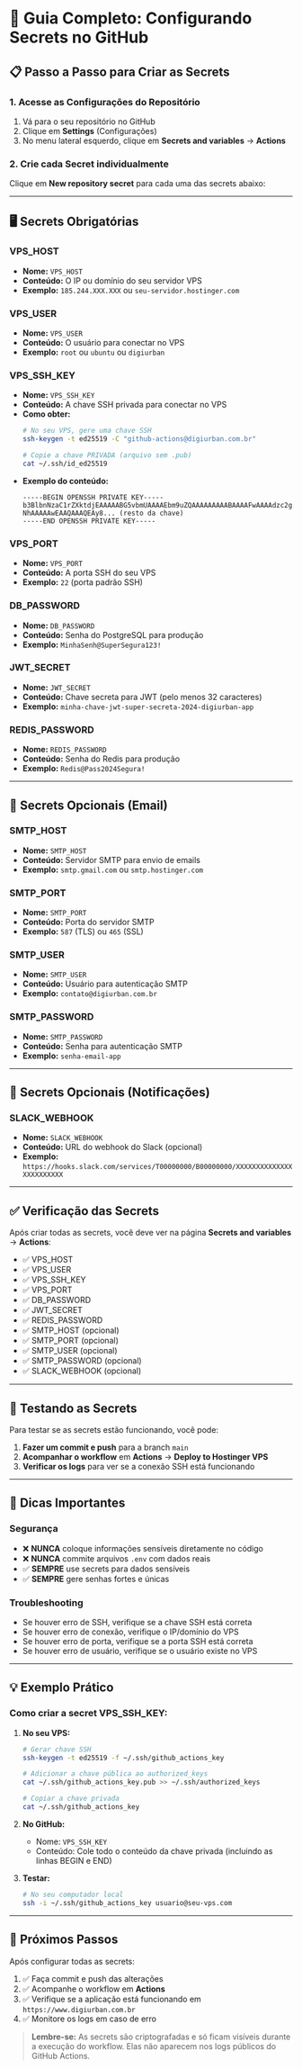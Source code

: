 # 🔐 Guia Completo: Configurando Secrets no GitHub

## 📋 Passo a Passo para Criar as Secrets

### 1. Acesse as Configurações do Repositório
1. Vá para o seu repositório no GitHub
2. Clique em **Settings** (Configurações)
3. No menu lateral esquerdo, clique em **Secrets and variables** → **Actions**

### 2. Crie cada Secret individualmente

Clique em **New repository secret** para cada uma das secrets abaixo:

---

## 🖥️ Secrets Obrigatórias

### **VPS_HOST**
- **Nome:** `VPS_HOST`
- **Conteúdo:** O IP ou domínio do seu servidor VPS
- **Exemplo:** `185.244.XXX.XXX` ou `seu-servidor.hostinger.com`

### **VPS_USER**
- **Nome:** `VPS_USER`  
- **Conteúdo:** O usuário para conectar no VPS
- **Exemplo:** `root` ou `ubuntu` ou `digiurban`

### **VPS_SSH_KEY**
- **Nome:** `VPS_SSH_KEY`
- **Conteúdo:** A chave SSH privada para conectar no VPS
- **Como obter:**
  ```bash
  # No seu VPS, gere uma chave SSH
  ssh-keygen -t ed25519 -C "github-actions@digiurban.com.br"
  
  # Copie a chave PRIVADA (arquivo sem .pub)
  cat ~/.ssh/id_ed25519
  ```
- **Exemplo do conteúdo:**
  ```
  -----BEGIN OPENSSH PRIVATE KEY-----
  b3BlbnNzaC1rZXktdjEAAAAABG5vbmUAAAAEbm9uZQAAAAAAAAABAAAAFwAAAAdzc2gtcn
  NhAAAAAwEAAQAAAQEAy8... (resto da chave)
  -----END OPENSSH PRIVATE KEY-----
  ```

### **VPS_PORT**
- **Nome:** `VPS_PORT`
- **Conteúdo:** A porta SSH do seu VPS
- **Exemplo:** `22` (porta padrão SSH)

### **DB_PASSWORD**
- **Nome:** `DB_PASSWORD`
- **Conteúdo:** Senha do PostgreSQL para produção
- **Exemplo:** `MinhaSenh@SuperSegura123!`

### **JWT_SECRET**
- **Nome:** `JWT_SECRET`
- **Conteúdo:** Chave secreta para JWT (pelo menos 32 caracteres)
- **Exemplo:** `minha-chave-jwt-super-secreta-2024-digiurban-app`

### **REDIS_PASSWORD**
- **Nome:** `REDIS_PASSWORD`
- **Conteúdo:** Senha do Redis para produção
- **Exemplo:** `Redis@Pass2024Segura!`

---

## 📧 Secrets Opcionais (Email)

### **SMTP_HOST**
- **Nome:** `SMTP_HOST`
- **Conteúdo:** Servidor SMTP para envio de emails
- **Exemplo:** `smtp.gmail.com` ou `smtp.hostinger.com`

### **SMTP_PORT**
- **Nome:** `SMTP_PORT`
- **Conteúdo:** Porta do servidor SMTP
- **Exemplo:** `587` (TLS) ou `465` (SSL)

### **SMTP_USER**
- **Nome:** `SMTP_USER`
- **Conteúdo:** Usuário para autenticação SMTP
- **Exemplo:** `contato@digiurban.com.br`

### **SMTP_PASSWORD**
- **Nome:** `SMTP_PASSWORD`
- **Conteúdo:** Senha para autenticação SMTP
- **Exemplo:** `senha-email-app`

---

## 🔔 Secrets Opcionais (Notificações)

### **SLACK_WEBHOOK**
- **Nome:** `SLACK_WEBHOOK`
- **Conteúdo:** URL do webhook do Slack (opcional)
- **Exemplo:** `https://hooks.slack.com/services/T00000000/B00000000/XXXXXXXXXXXXXXXXXXXXXXXX`

---

## ✅ Verificação das Secrets

Após criar todas as secrets, você deve ver na página **Secrets and variables** → **Actions**:

- ✅ VPS_HOST
- ✅ VPS_USER  
- ✅ VPS_SSH_KEY
- ✅ VPS_PORT
- ✅ DB_PASSWORD
- ✅ JWT_SECRET
- ✅ REDIS_PASSWORD
- ✅ SMTP_HOST (opcional)
- ✅ SMTP_PORT (opcional)
- ✅ SMTP_USER (opcional)
- ✅ SMTP_PASSWORD (opcional)
- ✅ SLACK_WEBHOOK (opcional)

---

## 🔧 Testando as Secrets

Para testar se as secrets estão funcionando, você pode:

1. **Fazer um commit e push** para a branch `main`
2. **Acompanhar o workflow** em **Actions** → **Deploy to Hostinger VPS**
3. **Verificar os logs** para ver se a conexão SSH está funcionando

---

## 🚨 Dicas Importantes

### Segurança
- ❌ **NUNCA** coloque informações sensíveis diretamente no código
- ❌ **NUNCA** commite arquivos `.env` com dados reais
- ✅ **SEMPRE** use secrets para dados sensíveis
- ✅ **SEMPRE** gere senhas fortes e únicas

### Troubleshooting
- Se houver erro de SSH, verifique se a chave SSH está correta
- Se houver erro de conexão, verifique o IP/domínio do VPS
- Se houver erro de porta, verifique se a porta SSH está correta
- Se houver erro de usuário, verifique se o usuário existe no VPS

---

## 💡 Exemplo Prático

### Como criar a secret VPS_SSH_KEY:

1. **No seu VPS:**
   ```bash
   # Gerar chave SSH
   ssh-keygen -t ed25519 -f ~/.ssh/github_actions_key
   
   # Adicionar a chave pública ao authorized_keys
   cat ~/.ssh/github_actions_key.pub >> ~/.ssh/authorized_keys
   
   # Copiar a chave privada
   cat ~/.ssh/github_actions_key
   ```

2. **No GitHub:**
   - Nome: `VPS_SSH_KEY`
   - Conteúdo: Cole todo o conteúdo da chave privada (incluindo as linhas BEGIN e END)

3. **Testar:**
   ```bash
   # No seu computador local
   ssh -i ~/.ssh/github_actions_key usuario@seu-vps.com
   ```

---

## 🎯 Próximos Passos

Após configurar todas as secrets:

1. ✅ Faça commit e push das alterações
2. ✅ Acompanhe o workflow em **Actions**
3. ✅ Verifique se a aplicação está funcionando em `https://www.digiurban.com.br`
4. ✅ Monitore os logs em caso de erro

> **Lembre-se:** As secrets são criptografadas e só ficam visíveis durante a execução do workflow. Elas não aparecem nos logs públicos do GitHub Actions. 
